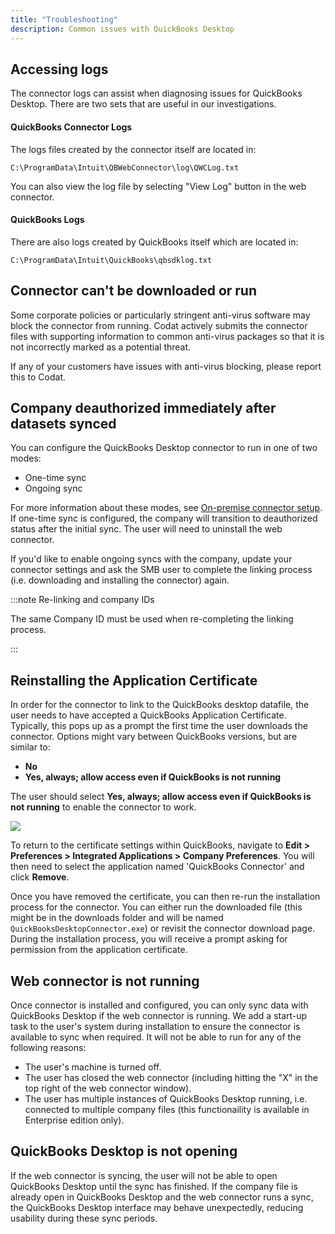 ```yaml
---
title: "Troubleshooting"
description: Common issues with QuickBooks Desktop
---
```


## Accessing logs

The connector logs can assist when diagnosing issues for QuickBooks Desktop. There are two sets that are useful in our investigations.

#### QuickBooks Connector Logs

The logs files created by the connector itself are located in:

```C:\ProgramData\Intuit\QBWebConnector\log\QWCLog.txt```

You can also view the log file by selecting "View Log" button in the web connector.

#### QuickBooks Logs

There are also logs created by QuickBooks itself which are located in:

```C:\ProgramData\Intuit\QuickBooks\qbsdklog.txt```

## Connector can't be downloaded or run

Some corporate policies or particularly stringent anti-virus software may block the connector from running. Codat actively submits the connector files with supporting information to common anti-virus packages so that it is not incorrectly marked as a potential threat.

If any of your customers have issues with anti-virus blocking, please report this to Codat.

## Company deauthorized immediately after datasets synced

You can configure the QuickBooks Desktop connector to run in one of two modes:

- One-time sync
- Ongoing sync

For more information about these modes, see [On-premise connector setup](/integrations/accounting/offline-connectors). If one-time sync is configured, the company will transition to deauthorized status after the initial sync. The user will need to uninstall the web connector.

If you'd like to enable ongoing syncs with the company, update your connector settings and ask the SMB user to complete the linking process (i.e. downloading and installing the connector) again.

:::note Re-linking and company IDs

The same Company ID must be used when re-completing the linking process.

:::

## Reinstalling the Application Certificate

In order for the connector to link to the QuickBooks desktop datafile, the user needs to have accepted a QuickBooks Application Certificate. Typically, this pops up as a prompt the first time the user downloads the connector. Options might vary between QuickBooks versions, but are similar to:

- **No**
- **Yes, always; allow access even if QuickBooks is not running**

The user should select **Yes, always; allow access even if QuickBooks is not running** to enable the connector to work.

<img src="/img/integrations/accounting/quickbooksdesktop/qbd-flow-app-certificate.png" /> 

To return to the certificate settings within QuickBooks, navigate to **Edit > Preferences > Integrated Applications > Company Preferences**. You will then need to select the application named 'QuickBooks Connector' and click **Remove**.

Once you have removed the certificate, you can then re-run the installation process for the connector. You can either run the downloaded file (this might be in the downloads folder and will be named `QuickBooksDesktopConnector.exe`) or revisit the connector download page. During the installation process, you will receive a prompt asking for permission from the application certificate.

## Web connector is not running

Once connector is installed and configured, you can only sync data with QuickBooks Desktop if the web connector is running. We add a start-up task to the user's system during installation to ensure the connector is available to sync when required. It will not be able to run for any of the following reasons:

- The user's machine is turned off.
- The user has closed the web connector (including hitting the "X" in the top right of the web connector window).
- The user has multiple instances of QuickBooks Desktop running, i.e. connected to multiple company files (this functionaility is available in Enterprise edition only).

## QuickBooks Desktop is not opening

If the web connector is syncing, the user will not be able to open QuickBooks Desktop until the sync has finished. If the company file is already open in QuickBooks Desktop and the web connector runs a sync, the QuickBooks Desktop interface may behave unexpectedly, reducing usability during these sync periods.
